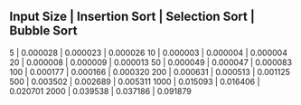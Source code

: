 Input Size | Insertion Sort | Selection Sort | Bubble Sort
------------------------------------------------------------------------
5          | 0.000028        | 0.000023        | 0.000026
10         | 0.000003        | 0.000004        | 0.000004
20         | 0.000008        | 0.000009        | 0.000013
50         | 0.000049        | 0.000047        | 0.000083
100        | 0.000177        | 0.000166        | 0.000320
200        | 0.000631        | 0.000513        | 0.001125
500        | 0.003502        | 0.002689        | 0.005311
1000       | 0.015093        | 0.016406        | 0.020701
2000       | 0.039538        | 0.037186        | 0.091879
